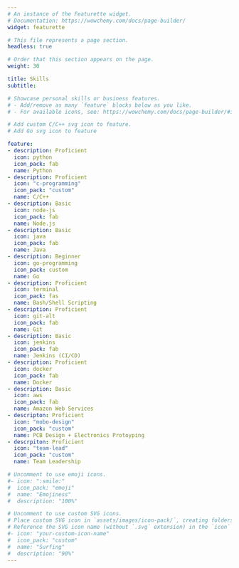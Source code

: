 ```yaml
---
# An instance of the Featurette widget.
# Documentation: https://wowchemy.com/docs/page-builder/
widget: featurette

# This file represents a page section.
headless: true

# Order that this section appears on the page.
weight: 30

title: Skills
subtitle:

# Showcase personal skills or business features.
# - Add/remove as many `feature` blocks below as you like.
# - For available icons, see: https://wowchemy.com/docs/page-builder/#icons

# Add custom C/C++ svg icon to feature.
# Add Go svg icon to feature

feature:
- description: Proficient
  icon: python
  icon_pack: fab
  name: Python
- description: Proficient
  icon: "c-programming"
  icon_pack: "custom"
  name: C/C++
- description: Basic
  icon: node-js
  icon_pack: fab
  name: Node.js
- description: Basic
  icon: java
  icon_pack: fab
  name: Java
- description: Beginner
  icon: go-programming
  icon_pack: custom
  name: Go
- description: Proficient
  icon: terminal
  icon_pack: fas
  name: Bash/Shell Scripting
- description: Proficient
  icon: git-alt
  icon_pack: fab
  name: Git
- description: Basic
  icon: jenkins
  icon_pack: fab
  name: Jenkins (CI/CD)
- description: Proficient
  icon: docker
  icon_pack: fab
  name: Docker
- description: Basic
  icon: aws
  icon_pack: fab
  name: Amazon Web Services
- descripton: Proficient
  icon: "mobo-design"
  icon_pack: "custom"
  name: PCB Design + Electronics Protoyping
- descrpiton: Proficient
  icon: "team-lead"
  icon_pack: "custom"
  name: Team Leadership

# Uncomment to use emoji icons.
#- icon: ":smile:"
#  icon_pack: "emoji"
#  name: "Emojiness"
#  description: "100%"  

# Uncomment to use custom SVG icons.
# Place custom SVG icon in `assets/images/icon-pack/`, creating folders if necessary.
# Reference the SVG icon name (without `.svg` extension) in the `icon` field.
#- icon: "your-custom-icon-name"
#  icon_pack: "custom"
#  name: "Surfing"
#  description: "90%"
---
```

